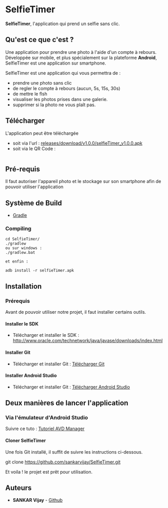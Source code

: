 # SelfieTimer

**SelfieTimer**, l'application qui prend un selfie sans clic.

## Qu'est ce que c'est ?

Une application pour prendre une photo à l'aide d'un compte à rebours. Développée sur mobile, et plus spécialement sur la plateforme **Android**, SelfieTimer est une application sur smartphone.

SelfieTimer est une application qui vous permettra de :

- prendre une photo sans clic
- de regler le compte à rebours (aucun, 5s, 15s, 30s)
- de mettre le flsh
- visualiser les photos prises dans une galerie.
- supprimer si la photo ne vous plaît pas.

## Télécharger 

L'application peut être téléchargée 

- soit via l'url : <a href="https://github.com/sankarvijay/SelfieTimer/releases/download/v1.0.0/selfieTimer_v1.0.0.apk">releases/download/v1.0.0/selfieTimer_v1.0.0.apk</a> 
- soit via le QR Code : 

<a rel='nofollow' href='https://www.qrcode-generator.de/
            ' border='0' style='cursor:default'><img src='https://chart.googleapis.com/chart?cht=qr&chl=https%3A%2F%2Fgithub.com%2Fsankarvijay%2FSelfieTimer%2Freleases%2Fdownload%2Fv1.0.0%2FselfieTimer_v1.0.0.apk&chs=180x180&choe=UTF-8&chld=L|2' alt=''></a>
            
## Pré-requis
Il faut autoriser l'appareil photo et le stockage sur son smartphone afin de pouvoir utiliser l'application


## Système de Build
* [Gradle](https://gradle.org/)

### Compiling

```shell
cd SelfieTimer/
./gradlew
ou sur windows :
./gradlew.bat

et enfin :

adb install -r selfieTimer.apk

```
## Installation

### Prérequis

Avant de pouvoir utiliser notre projet, il faut installer certains outils.

#### Installer le SDK

- Télécharger et installer le SDK : http://www.oracle.com/technetwork/java/javase/downloads/index.html

  
#### Installer Git

- Télécharger et installer Git : [Télécharger Git](https://gitforwindows.org/)

#### Installer Android Studio

- Télécharger et installer Git : [Télécharger Android Studio](https://developer.android.com/studio/install)

## Deux manières de lancer l'application

### Via l'émulateur d'Android Studio

Suivre ce tuto : [Tutoriel AVD Manager](http://vogella.developpez.com/tutoriels/android/installation-outils-developpement/#L5)

#### Cloner SelfieTimer

Une fois Git installé, il suffit de suivre les instructions ci-dessous.

git clone https://github.com/sankarvijay/SelfieTimer.git

Et voila ! le projet est prêt pour utilisation.


## Auteurs
* **SANKAR Vijay** - [Github](https://github.com/sankarvijay)
